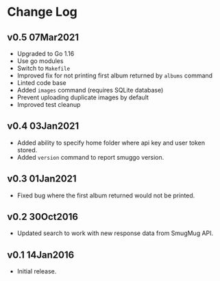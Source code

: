 # Change Log

## v0.5 07Mar2021

* Upgraded to Go 1.16
* Use go modules
* Switch to `Makefile`
* Improved fix for not printing first album returned by `albums` command
* Linted code base
* Added `images` command (requires SQLite database)
* Prevent uploading duplicate images by default
* Improved test cleanup


## v0.4 03Jan2021

* Added ability to specify home folder where api key and user token stored.
* Added `version` command to report smuggo version.


## v0.3 01Jan2021

* Fixed bug where the first album returned would not be printed.


## v0.2 30Oct2016

* Updated search to work with new response data from SmugMug API.


## v0.1 14Jan2016

* Initial release.
